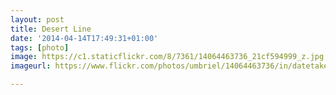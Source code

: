 ```yaml
---
layout: post
title: Desert Line
date: '2014-04-14T17:49:31+01:00'
tags: [photo]
image: https://c1.staticflickr.com/8/7361/14064463736_21cf594999_z.jpg
imageurl: https://www.flickr.com/photos/umbriel/14064463736/in/datetaken-public/

---
```

